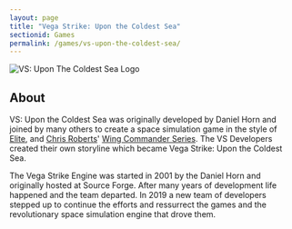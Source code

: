 ```yaml
---
layout: page
title: "Vega Strike: Upon the Coldest Sea"
sectionid: Games
permalink: /games/vs-upon-the-coldest-sea/
---
```


![VS: Upon The Coldest Sea Logo](/assets/img/shorttext-square-color-logo.png)

## About

VS: Upon the Coldest Sea was originally developed by Daniel Horn and joined by many others to create
a space simulation game in the style of [Elite](https://en.wikipedia.org/wiki/Elite_(video_game)), and
[Chris Roberts](https://en.wikipedia.org/wiki/Chris_Roberts_(video_game_developer))' [Wing Commander Series](https://en.wikipedia.org/wiki/Wing_Commander_(video_game)). The VS Developers created their own storyline which became
Vega Strike: Upon the Coldest Sea.

The Vega Strike Engine was started in 2001 by the Daniel Horn and originally hosted at Source Forge.
After many years of development life happened and the team departed. In 2019 a new team of developers
stepped up to continue the efforts and ressurrect the games and the revolutionary space simulation
engine that drove them.
